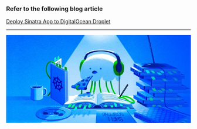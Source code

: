 ### Refer to the following blog article

[Deploy Sinatra App to DigitalOcean Droplet](https://www.digitalocean.com/community/tutorials/how-to-deploy-sinatra-based-ruby-web-applications-on-ubuntu-13)

---

![That's cool](image.jpeg)